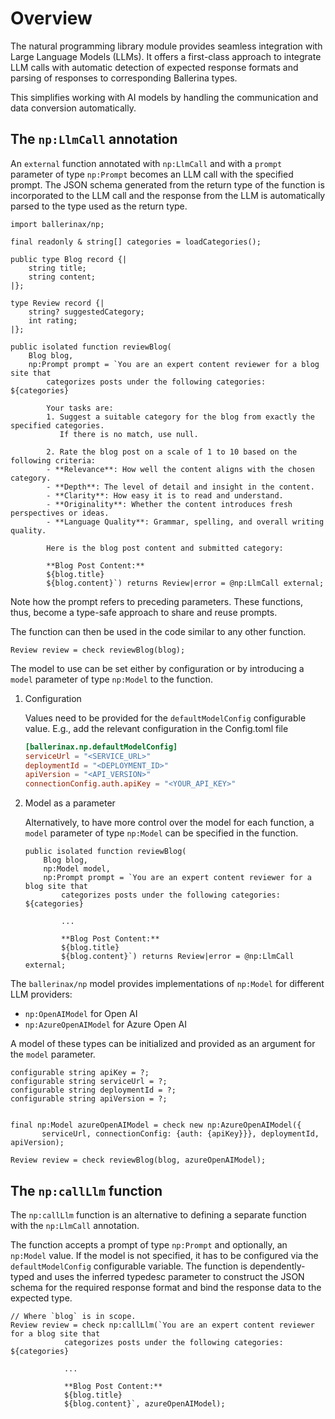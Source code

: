 # Overview

The natural programming library module provides seamless integration with Large Language Models (LLMs). It offers a  first-class approach to integrate LLM calls with automatic detection of expected response formats and parsing of responses to corresponding Ballerina types.

This simplifies working with AI models by handling the communication and data conversion automatically.

## The `np:LlmCall` annotation

An `external` function annotated with `np:LlmCall` and with a `prompt` parameter of type `np:Prompt` becomes an LLM call with the specified prompt. The JSON schema generated from the return type of the function is incorporated to the LLM call and the response from the LLM is automatically parsed to the type used as the return type.

```ballerina
import ballerinax/np;

final readonly & string[] categories = loadCategories();

public type Blog record {|
    string title;
    string content;
|};

type Review record {|
    string? suggestedCategory;
    int rating;
|};

public isolated function reviewBlog(
    Blog blog,
    np:Prompt prompt = `You are an expert content reviewer for a blog site that 
        categorizes posts under the following categories: ${categories}

        Your tasks are:
        1. Suggest a suitable category for the blog from exactly the specified categories. 
           If there is no match, use null.

        2. Rate the blog post on a scale of 1 to 10 based on the following criteria:
        - **Relevance**: How well the content aligns with the chosen category.
        - **Depth**: The level of detail and insight in the content.
        - **Clarity**: How easy it is to read and understand.
        - **Originality**: Whether the content introduces fresh perspectives or ideas.
        - **Language Quality**: Grammar, spelling, and overall writing quality.

        Here is the blog post content and submitted category:

        **Blog Post Content:**
        ${blog.title}
        ${blog.content}`) returns Review|error = @np:LlmCall external;
```

Note how the prompt refers to preceding parameters. These functions, thus, become a type-safe approach to share and reuse prompts.

The function can then be used in the code similar to any other function.

```ballerina
Review review = check reviewBlog(blog);
```

The model to use can be set either by configuration or by introducing a `model` parameter of type `np:Model` to the function.

1. Configuration

    Values need to be provided for the `defaultModelConfig` configurable value. E.g., add the relevant configuration in the Config.toml file

    ```toml
    [ballerinax.np.defaultModelConfig]
    serviceUrl = "<SERVICE_URL>"
    deploymentId = "<DEPLOYMENT_ID>"
    apiVersion = "<API_VERSION>"
    connectionConfig.auth.apiKey = "<YOUR_API_KEY>"
    ```

2. Model as a parameter

    Alternatively, to have more control over the model for each function, a `model` parameter of type `np:Model` can be specified in the function.

    ```ballerina
    public isolated function reviewBlog(
        Blog blog,
        np:Model model,
        np:Prompt prompt = `You are an expert content reviewer for a blog site that 
            categorizes posts under the following categories: ${categories}

            ...

            **Blog Post Content:**
            ${blog.title}
            ${blog.content}`) returns Review|error = @np:LlmCall external;
    ```


The `ballerinax/np` model provides implementations of `np:Model` for different LLM providers: 

- `np:OpenAIModel` for Open AI
- `np:AzureOpenAIModel` for Azure Open AI

A model of these types can be initialized and provided as an argument for the `model` parameter.

```ballerina
configurable string apiKey = ?;
configurable string serviceUrl = ?;
configurable string deploymentId = ?;
configurable string apiVersion = ?;


final np:Model azureOpenAIModel = check new np:AzureOpenAIModel({
       serviceUrl, connectionConfig: {auth: {apiKey}}}, deploymentId, apiVersion);

Review review = check reviewBlog(blog, azureOpenAIModel);
```

## The `np:callLlm` function

The `np:callLlm` function is an alternative to defining a separate function with the `np:LlmCall` annotation.

The function accepts a prompt of type `np:Prompt` and optionally, an `np:Model` value. If the model is not specified, it has to be configured via the `defaultModelConfig` configurable variable. The function is dependently-typed and uses the inferred typedesc parameter to construct the JSON schema for the required response format and bind the response data to the expected type.

```ballerina
// Where `blog` is in scope.
Review review = check np:callLlm(`You are an expert content reviewer for a blog site that 
            categorizes posts under the following categories: ${categories}

            ...

            **Blog Post Content:**
            ${blog.title}
            ${blog.content}`, azureOpenAIModel);
```
